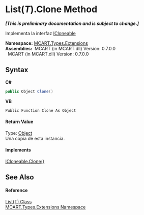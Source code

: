 # List(*T*).Clone Method 
 _**\[This is preliminary documentation and is subject to change.\]**_

Implementa la interfaz <a href="http://msdn2.microsoft.com/es-es/library/hdf3zaf2" target="_blank">ICloneable</a>

**Namespace:**&nbsp;<a href="a8e71047-44e0-7000-43f0-67a6f5b9758c">MCART.Types.Extensions</a><br />**Assemblies:**&nbsp;&nbsp;MCART (in MCART.dll) Version: 0.7.0.0<br />&nbsp;&nbsp;MCART (in MCART.dll) Version: 0.7.0.0<br />

## Syntax

**C#**<br />
``` C#
public Object Clone()
```

**VB**<br />
``` VB
Public Function Clone As Object
```


#### Return Value
Type: <a href="http://msdn2.microsoft.com/es-es/library/e5kfa45b" target="_blank">Object</a><br />Una copia de esta instancia.

#### Implements
<a href="http://msdn2.microsoft.com/es-es/library/9a2kzf4y" target="_blank">ICloneable.Clone()</a><br />

## See Also


#### Reference
<a href="e472f890-0d94-e75b-9f29-f49cc04a830f">List(T) Class</a><br /><a href="a8e71047-44e0-7000-43f0-67a6f5b9758c">MCART.Types.Extensions Namespace</a><br />